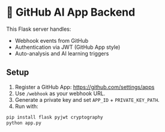 # 🧠 GitHub AI App Backend

This Flask server handles:
- Webhook events from GitHub
- Authentication via JWT (GitHub App style)
- Auto-analysis and AI learning triggers

## Setup

1. Register a GitHub App: https://github.com/settings/apps
2. Use `/webhook` as your webhook URL.
3. Generate a private key and set `APP_ID` + `PRIVATE_KEY_PATH`.
4. Run with:

```bash
pip install flask pyjwt cryptography
python app.py
```
